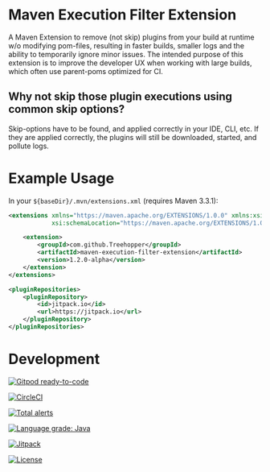 # Maven Execution Filter Extension
A Maven Extension to remove (not skip) plugins from your build at runtime w/o modifying pom-files, resulting in faster builds, smaller logs and the ability to temporarily ignore minor issues.
The intended purpose of this extension is to improve the developer UX when working with large builds, which often use parent-poms optimized for CI.

## Why not skip those plugin executions using common skip options?
Skip-options have to be found, and applied correctly in your IDE, CLI, etc.
If they are applied correctly, the plugins will still be downloaded, started, and pollute logs.

# Example Usage
In your `${baseDir}/.mvn/extensions.xml` (requires Maven 3.3.1):
```xml
<extensions xmlns="https://maven.apache.org/EXTENSIONS/1.0.0" xmlns:xsi="https://www.w3.org/2001/XMLSchema-instance"
            xsi:schemaLocation="https://maven.apache.org/EXTENSIONS/1.0.0 https://maven.apache.org/xsd/core-extensions-1.0.0.xsd">

    <extension>
        <groupId>com.github.Treehopper</groupId>
        <artifactId>maven-execution-filter-extension</artifactId>
        <version>1.2.0-alpha</version>
    </extension>
</extensions>
```

```xml
<pluginRepositories>
    <pluginRepository>
        <id>jitpack.io</id>
        <url>https://jitpack.io</url>
    </pluginRepository>
</pluginRepositories>
```

# Development
[![Gitpod ready-to-code](https://img.shields.io/badge/Gitpod-ready--to--code-blue?logo=gitpod)](https://gitpod.io/#https://github.com/Treehopper/maven-execution-filter-extension)

[![CircleCI](https://circleci.com/gh/Treehopper/maven-execution-filter-extension/tree/main.svg?style=svg)](https://circleci.com/gh/Treehopper/maven-execution-filter-extension/tree/main)

[![Total alerts](https://img.shields.io/lgtm/alerts/g/Treehopper/maven-execution-filter-extension.svg?logo=lgtm&logoWidth=18)](https://lgtm.com/projects/g/Treehopper/maven-execution-filter-extension/alerts/)

[![Language grade: Java](https://img.shields.io/lgtm/grade/java/g/Treehopper/maven-execution-filter-extension.svg?logo=lgtm&logoWidth=18)](https://lgtm.com/projects/g/Treehopper/maven-execution-filter-extension/context:java)

[![Jitpack](https://jitpack.io/v/Treehopper/maven-execution-filter-extension.svg)](https://jitpack.io/#Treehopper/maven-execution-filter-extension)

[![License](https://img.shields.io/badge/License-Apache%202.0-blue.svg)](https://opensource.org/licenses/Apache-2.0)